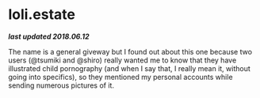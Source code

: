 # loli.estate

***last updated 2018.06.12***

The name is a general giveway but I found out about this one because two users (@tsumiki and @shiro) really wanted me to know that they have illustrated child pornography (and when I say that, I really mean it, without going into specifics), so they mentioned my personal accounts while sending numerous pictures of it.